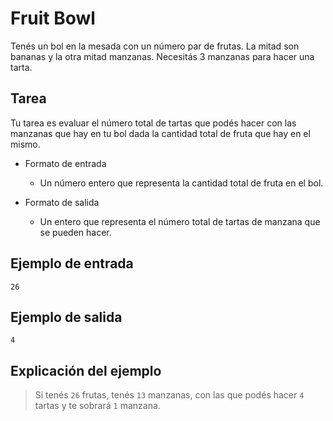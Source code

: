# Fruit Bowl

Tenés un bol en la mesada con un número par de frutas. La mitad son bananas y la otra mitad manzanas. Necesitás 3 manzanas para hacer una tarta. 

## Tarea 
Tu tarea es evaluar el número total de tartas que podés hacer con las manzanas que hay en tu bol dada la cantidad total de fruta que hay en el mismo.

* Formato de entrada
  * Un número entero que representa la cantidad total de fruta en el bol.

* Formato de salida
  * Un entero que representa el número total de tartas de manzana que se pueden hacer.

## Ejemplo de entrada
```
26
```

## Ejemplo de salida 
```
4
```

## Explicación del ejemplo

> Si tenés `26` frutas, tenés `13` manzanas, con las que podés hacer `4` tartas y te sobrará `1` manzana.